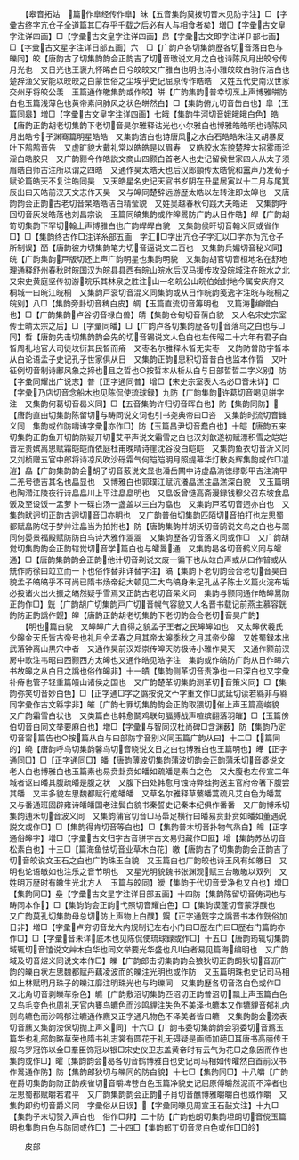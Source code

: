 <!-- { "loadSidebar": true } -->
　　【皋音拓姑　篇作臯经传作臯】皌【五音集韵莫拨切音末见防字注】□【字彚古终字亢仓子全道篇其□存乎千载之后必有人与相食者矣】増□【字彚古文皇字注详四画】□【字彚古文皇字注详四画】皍【字彚古文即字注详卩部七画】□【字彚古文星字注详日部五画】六　□【广韵卢各切集韵歴各切音落白色与皪同】皎【唐韵古了切集韵韵会正韵吉了切音璬说文月之白也诗陈风月出皎兮传月光也　又日光也王褒九怀晞白日兮皎皎又广雅白也明也诗小雅皎皎白驹传洁白也楚辞渔父安能以皎皎之白蒙世俗之尘埃乎史记屈原传作皓皓　又姓五代史南汉世家交州牙将皎公羡　玉篇通作皦集韵或作皎】皏【广韵集韵普幸切烹上声博雅皏防白也玉篇浅薄色也黄帝素问肺风之状色皏然白】□【集韵俯九切音缶白也】皐【玉篇同皋】増□【字彚古文皇字注详四画】七皒【集韵牛河切音娥皒皒白色】皓【唐韵正韵胡老切集韵下老切音昊尔雅释诂光也小尔雅白也博雅皓皓明也诗陈风月出皓兮子渊骞篇明星皓皓　又集韵洁白也诗唐风之水白石皓皓朱注又胡暴反叶下鹄鹄音告　又虚旷貌大戴礼常以皓皓是以眉寿　又皓胶水冻貌楚辞大招雾雨淫淫白皓胶只　又广韵颢今作皓説文商山四颢白首老人也史记留侯世家四人从太子须眉皓白师古注所以谓之四皓　又通作昊太皓天也后汉郎顗传太皓恱和靁声乃发荀子赋论篇皓天不复注皓同昊　又天皓星名史记天官书岁阴在丑星居寅以十二月与尾箕辰出曰天皓前汉天文志作天昊　又与皞同楚辞远游歴太皓以左转注即太皞也　又唐韵韵会正韵古老切音杲皓皓洁白精莹貌　又姓吴越春秋句践大夫皓进　又集韵呼回切音灰发皓落也刘昌宗说　玉篇同皜集韵或作皞暠防广韵从日作皓】皔【广韵胡笴切集韵下罕切翰上声博雅白也广韵皔皔白貌　又集韵侯旰切音翰义同或省作□】□【集韵终古作□注详糸部五画　字汇□字出亢仓子字汇以□字亦为亢仓子所制误】皕【唐韵彼力切集韵笔力切音逼说文二百也　又集韵兵媚切音秘义同】皖【广韵集韵戸版切还上声广韵明星也集韵明貌　又集韵胡官切音桓地名在舒地理通释舒州春秋时皖国汉为皖县县西有皖山皖水后汉马援传攻没皖城注在皖水之北又宋史黄庭坚传初游皖乐其林泉之胜注山一名皖公山皖伯始封地今属安庆府又桐城一曰皖江皖桐　又集韵戸衮切音混义同集韵或从日作皖韵笺逸字注晥与皖桐之皖别】八□【集韵旁卦切音稗白皮】皗【玉篇直流切音筹明也　又篇海编缯白也】□【广韵集韵卢谷切音禄白兽】皘【集韵仓甸切音蒨白貌　又人名宋史宗室传士皘太宗之后】□【字彚同皤】□【广韵卢各切集韵歴各切音落鸟之白也与□同】晳【唐韵先击切集韵韵会先的切音锡说文人色白也左传昭二十六年有君子白晳周礼地官大司徒坟衍其民晳而瘠　又枣名尔雅释木晳无实枣　又韵防曽防字晳本从白论语孟子史记孔子世家俱从日　又集韵正韵思积切音昔白也监本作晢　又叶征例切音制诗鄘风象之揥也且之晢也○按晢本从析从白与日部晢晢二字义别】防【字彚同耀出广说志】普【正字通同普】增□【宋史宗室表人名必□音未详】□【字彚乃店切音念船木也见陈侃使琉球録】九防【广韵集韵许葛切音喝见皏字注　又集韵何葛切音曷义同】□【五音集韵许归切音晖白也】防【集韵同防】【唐韵直由切集韵陈留切与畴同说文词也引书尧典帝曰□咨　又集韵时流切音雠义同　集韵或作防嚋诪字彚亦作□】防【玉篇昌尹切音蠢白也】十皑【唐韵五来切集韵正韵鱼开切韵防疑开切艾平声说文霜雪之白也汉刘歆遂初赋漂积雪之皑皑晋左贵嫔离思赋霜皑皑而依庭杜甫晚晴诗崖沈谷没白皑皑　又集韵鱼衣切音沂义同又刘桢赠五官中郎将诗凉风吹沙砾霜气何皑皑明月照缇幕华灯散炎辉集韵或作□凒溰】皛【广韵集韵韵会胡了切音薂说文显也潘岳闗中诗虚皛湳徳缪彰甲吉注湳甲二羌号徳吉其名也皛显也　又博雅白也郭璞江赋沆瀁皛溔注皛溔深白貌　又玉篇明也陶濳江陵夜行诗皛皛川上平注皛皛明也　又皛饭曾慥高斋漫録钱穆父召东坡食皛饭及至设饭一盂萝卜一碟白汤一盏盖以三白为皛也　又集韵戸茗切音迥亦白也　又集韵畎迥切正韵古迥切音□亦明也　又广韵普伯切集韵匹陌切音拍打也左思蜀都赋皛防氓于梦艸注皛当为拍拊也】防【唐韵集韵并胡沃切音鹄说文鸟之白也与翯同何晏景福殿赋防防白鸟诗大雅作翯翯　又集韵歴各切音落义同或作□　又广韵胡觉切集韵韵会正韵辖觉切音学篇白也与皬暠通　又集韵曷各切音鹤义同与皬通】□【唐韵集韵韵会正韵他计切音剃说文废一徧下也从竝白声或从曰作暜或从兟作防徐曰竝立而一下也俗作替非详替字注】皜【集韵下老切韵会合老切音昊白貌孟子皜皜乎不可尚已隋书炀帝纪大顿见二大鸟皜身朱足孔丛子陈士义篇火浣布垢必投诸火出火振之皜然疑乎雪焉又正韵古老切音杲义同　集韵与颢同通作皓皞暠防正韵作□】皝【广韵胡广切集韵戸广切音幌气容貌又人名晋书载记前燕主慕容皝　韵防正韵譌作皩】皞【唐韵正韵胡老切集韵下老切韵会合老切音昊广韵】
　　【明也篇白貌　又皞皞广大自得之貌孟子王者之民皞皞如也　又太皞伏羲氏少皞金天氏皆古帝号也礼月令孟春之月其帝太皞季秋之月其帝少皞　又姓蜀録本出武落钟离山黒穴中者　又通作昊前汉郑崇传皞天防极诗小雅作昊天　又通作颢前汉房中歌注韦昭曰西颢西方太皞也又通作皓见皓字注　集韵或作皜防广韵从日作暤六书故皞之从白日之譌也俗作皞非】十一皟【集韵侧革切音责净也一曰深白也又字彚补瘠也管子轻重篇皟山诸侯之国也　又广韵楚革切集韵测革切音策义同】□【集韵弥笑切音妙白色】□【正字通□字之譌按说文宀字重文作□武延切读若緜非与緜同字彚作古文緜字非】皠【广韵七罪切集韵韵会正韵取猥切催上声玉篇高峻貌　又广韵霜雪白状也　又类篇白也韩愈鬬鸡联句腷膊战声喧缤翻落羽皠】□【玉篇傍伯切音白同文举要麻白也】増□【字彚与智同汉杜尚碑□含渊薮】防【集韵乃定切音甯篇告也○按篇从白与曰部防字音别义同玉篇广韵从曰】十二□【篇同的】皢【唐韵呼鸟切集韵馨鸟切音晓说文日之白也博雅白也王篇明也】皣【正字通同□】□【正字通同□】皤【唐韵薄波切集韵蒲波切韵会正韵蒲禾切音婆说文老人白也博雅白也玉篇素也易贲卦贲如皤如疏皤是素白之色　又大腹也左传宣二年城者讴曰皤其腹疏皤是腹之状　又腹下白处韩愈月蚀诗弊蛙拘送主官府帝箸下腹尝其皤　又丰多貌左思魏都赋行庖皤皤　又草名尔雅释草蘩皤蒿疏凡艾白色为皤蒿　又与番通班固辟雍诗皤皤国老注鬓白貌书秦誓史记秦本纪俱作番番　又广韵博禾切集韵逋禾切音波义同　又集韵蒲官切音□马馽足横行曰皤易贲卦贲如皤如董遇说　説文或作□】□【集韵得肯切音等白也】□【集韵普木切音扑物气烝白】皥【正字通俗皞字】増□【字彚古文归字古音骈字古文易归藏作□匨】增【集韵苏丛切音松素白也】十三□【篇海鱼怯切音业草木白花】皦【唐韵古了切集韵韵会正韵吉了切音皎说文玉石之白也广韵珠玉白貌　又玉篇白也广韵皎也诗王风有如皦日　又明也论语皦如也注乐之音节明也　又星光明貌魏书张渊观赋三台皦皦以双列　又姓明万歴时有皦生光北方人　玉篇与皎同】皧【集韵于代切音爱净也又白也】増□【集韵同□】皨【字彚古文星字注详日部五画】十四防【集韵陈留切音俦词也与畴同本作】□【集韵韵会正韵弋照切音耀白色】□【集韵谟蓬切音蒙浮醭也　又广韵莫孔切集韵母总切防上声物上白醭】皩【正字通皝字之譌晋书本作皝俗加日非】増□【字彚卢穷切音龙大内规制记左右小门曰□歴左门曰□歴右门篇韵亦作□】□【字彚音未详底木也见陈侃使琉球録或作□】十五□【唐韵筠辄切集韵域辄切音馌说文艸木白华也同文举要光华盛也凡白者易见篇海编明也　又广韵域及切音煜义同说文本作□】皪【广韵郎击切集韵韵会狼狄切正韵朗狄切音沥广韵的皪白状左思魏都赋丹藕凌波而的皪注光明也或作防　又玉篇明珠也史记司马相如上林赋明月珠子的皪江靡注明珠光也与玓瓅同　又集韵歴各切音洛白色或作□　又北角切音剥皪荦杂色】皫【广韵敷沼切集韵匹沼切正韵普沼切飘上声玉篇白色　又鸟毛变色也周礼天官内饔鸟皫色而沙鸣貍注失色不美泽也皫本又作犥貍音郁礼内则鸟皫色而沙鸣郁注皫通作麃又正字通凡物色不泽美者皆曰皫　又集韵韵会滂表切音藨又集韵滂保切抛上声义同】十六□【广韵韦委切集韵韵会羽委切音蔿玉篇华也礼部韵略草荣也隋书礼志裳有圆花于礼无碍疑是画师加葩□耳唐书高丽传王服乌罗冠饰以金□羣臣饰冠以银□宋史仪卫志盖黄帝时有云气为花□之象因而作也　集韵或作□】皬【集韵韵会曷各切音鹤博雅白也史记司马相如传皬然白首前汉书作暠通作防】防【集韵郎狄切与皪同的防白貌】十七□【集韵同□】十八皭【广韵在爵切集韵韵防正韵疾雀切音嚼埤苍白色玉篇净貌史记屈原傅皭然泥而不滓者也左思蜀都赋皭若君平　又广韵集韵韵会正韵子肖切音醮博雅皭皭白也或作皭　又集韵即约切音爵义同　字彚俗从日误】【字彚同皪见周宣王石鼔文注】十九□【集韵子末切赞入声白也　俗作□非】二十防【广韵他朗切集韵坦朗切音傥玉篇明也集韵白色与防同或作□】二十四□【集韵郎丁切音灵白色或作□□皊】














　　皮部
